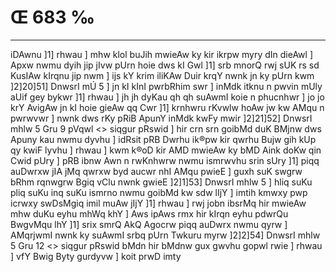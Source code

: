 # Œ 683 ‰
---
iDAwnu ]1] rhwau ] mhw klol buJih mwieAw ky kir ikrpw myry dIn
dieAwl ] Apxw nwmu dyih jip jIvw pUrn hoie dws kI Gwl ]1] srb
mnorQ rwj sUK rs sd KusIAw kIrqnu jip nwm ] ijs kY krim iliKAw
Duir krqY nwnk jn ky pUrn kwm ]2]20]51] DnwsrI mÚ 5 ] jn kI
kInI pwrbRhim swr ] inMdk itknu n pwvin mUly aUif gey bykwr ]1]
rhwau ] jh jh dyKau qh qh suAwmI koie n phucnhwr ] jo jo krY
AvigAw jn kI hoie gieAw qq Cwr ]1] krnhwru rKvwlw hoAw jw kw
AMqu n pwrwvwr ] nwnk dws rKy pRiB ApunY inMdk kwFy mwir ]2]21]52]
DnwsrI mhlw 5 Gru 9 pVqwl
<> siqgur pRswid ]
hir crn srn goibMd duK BMjnw dws Apuny kau nwmu dyvhu ] idRsit pRB
Dwrhu ik®pw kir qwrhu Bujw gih kUp qy kwiF lyvhu ] rhwau ] kwm k®oD kir
AMD mwieAw ky bMD Aink doKw qin Cwid pUry ] pRB ibnw Awn n rwKnhwrw
nwmu ismrwvhu srin sUry ]1] piqq auDwrxw jIA jMq qwrxw byd aucwr
nhI AMqu pwieE ] guxh suK swgrw bRhm rqnwgrw Bgiq vClu nwnk
gwieE ]2]1]53] DnwsrI mhlw 5 ] hliq suKu pliq suKu inq suKu
ismrno nwmu goibMd kw sdw lIjY ] imtih kmwxy pwp icrwxy swDsMgiq imil
muAw jIjY ]1] rhwau ] rwj jobn ibsrMq hir mwieAw mhw duKu eyhu mhWq
khY ] Aws ipAws rmx hir kIrqn eyhu pdwrQu BwgvMqu lhY ]1] srix
smrQ AkQ Agocrw piqq auDwrx nwmu qyrw ] AMqrjwmI nwnk ky suAwmI
srbq pUrn Twkuru myrw ]2]2]54]
DnwsrI mhlw 5 Gru 12
<> siqgur pRswid
bMdn hir bMdnw gux gwvhu gopwl rwie ] rhwau ] vfY Bwig Byty gurdyvw ]
koit prwD imty
####
